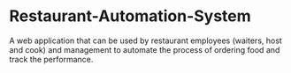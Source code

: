 # Restaurant-Automation-System
A web application that can be used by restaurant employees (waiters, host and cook) and management to automate the process of ordering food and track the performance.

